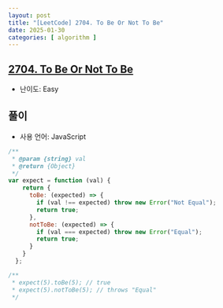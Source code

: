 ```yaml
---
layout: post
title: "[LeetCode] 2704. To Be Or Not To Be"
date: 2025-01-30
categories: [ algorithm ]
---
```


## [2704. To Be Or Not To Be](https://leetcode.com/problems/to-be-or-not-to-be/description/?envType=study-plan-v2&envId=30-days-of-javascript)

- 난이도: Easy

## 풀이

- 사용 언어: JavaScript

```javascript
/**
 * @param {string} val
 * @return {Object}
 */
var expect = function (val) {
    return {
      toBe: (expected) => {
        if (val !== expected) throw new Error("Not Equal");
        return true;
      },
      notToBe: (expected) => {
        if (val === expected) throw new Error("Equal");
        return true;
      }
    }
  };

/**
 * expect(5).toBe(5); // true
 * expect(5).notToBe(5); // throws "Equal"
 */
```